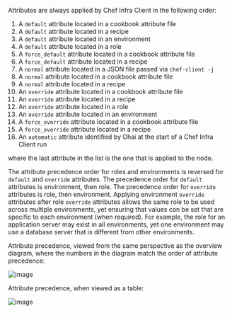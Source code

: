 Attributes are always applied by Chef Infra Client in the following
order:

1.  A `default` attribute located in a cookbook attribute file
2.  A `default` attribute located in a recipe
3.  A `default` attribute located in an environment
4.  A `default` attribute located in a role
5.  A `force_default` attribute located in a cookbook attribute file
6.  A `force_default` attribute located in a recipe
7.  A `normal` attribute located in a JSON file passed via
    `chef-client -j`
8.  A `normal` attribute located in a cookbook attribute file
9.  A `normal` attribute located in a recipe
10. An `override` attribute located in a cookbook attribute file
11. An `override` attribute located in a recipe
12. An `override` attribute located in a role
13. An `override` attribute located in an environment
14. A `force_override` attribute located in a cookbook attribute file
15. A `force_override` attribute located in a recipe
16. An `automatic` attribute identified by Ohai at the start of a Chef
    Infra Client run

where the last attribute in the list is the one that is applied to the
node.

<div class="alert-info">

The attribute precedence order for roles and environments is reversed
for `default` and `override` attributes. The precedence order for
`default` attributes is environment, then role. The precedence order for
`override` attributes is role, then environment. Applying environment
`override` attributes after role `override` attributes allows the same
role to be used across multiple environments, yet ensuring that values
can be set that are specific to each environment (when required). For
example, the role for an application server may exist in all
environments, yet one environment may use a database server that is
different from other environments.

</div>

Attribute precedence, viewed from the same perspective as the overview
diagram, where the numbers in the diagram match the order of attribute
precedence:

![image](/images/overview_chef_attributes_precedence.png)

Attribute precedence, when viewed as a table:

![image](/images/overview_chef_attributes_table.png)